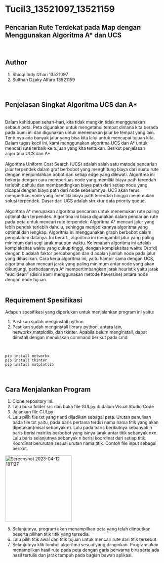 # Tucil3_13521097_13521159
## Pencarian Rute Terdekat pada Map dengan Menggunakan Algoritma A* dan UCS

<br>

## Author
1. Shidqi Indy Izhari 13521097
2. Sulthan Dzaky Alfaro 13521159

<br>

## Penjelasan Singkat Algoritma UCS dan A*
<br>
Dalam kehidupan sehari-hari, kita tidak mungkin tidak menggunakan sebauh peta. Peta digunakan untuk mengetahui tempat dimana kita berada pada bumi ini dan digunakan untuk menemukan jalur ke tempat yang lain. Tentunya ada banyak jalur yang bisa kita lalui untuk mencapai tujuan kita. Dalam tugas kecil ini, kami menggunakan algoritma UCS dan A* untuk mencari rute terbaik ke tujuan yang kita tentukan. Berikut penjelasan algoritma UCS dan A*
<br>
<br>
Algoritma Uniform Cost Search (UCS) adalah salah satu metode pencarian jalur terpendek dalam graf berbobot yang menghitung biaya dari suatu rute dengan menjumlahkan bobot dari setiap edge yang dilewati. Algoritma ini bekerja dengan cara memperluas node yang memiliki biaya path terendah terlebih dahulu dan membandingkan biaya path dari setiap node yang dicapai dengan biaya path dari node sebelumnya. UCS akan terus memperluas node yang memiliki biaya path terendah hingga menemukan solusi terpendek. Dasar dari UCS adalah struktur data priority queue.
<br>
<br>
Algoritma A* merupakan algoritma pencarian untuk menemukan rute paling optimal dan terpendek. Algoritma ini biasa digunakan dalam pencarian rute pada peta untuk mencari rute terpendek.  Algoritma A* mencari jalur yang lebih pendek terlebih dahulu, sehingga menjadikannya algoritma yang optimal dan lengkap. Algoritma ini menggunakan graph berbobot dalam pengolahan datanya. Ini berarti, algoritma ini mengambil jalur yang paling minimum dari segi jarak maupun waktu. Kelemahan algoritma ini adalah kompleksitas waktu yang cukup tinggi, dengan kompleksitas waktu O(b^d) dengan b adalah faktor percabangan dan d adalah jumlah node pada jalur yang dihasilkan. Cara kerja algoritma ini, yaitu hampir sama dengan UCS, algoritma akan mencari jarak yang paling minimum antar node yang akan dikunjungi, perbedaannya A* mempertimbangkan jarak heuristik yaitu jarak “euclidean” (disini kami menggunakan metode haversine) antara node dengan node tujuan.
<br>
<br>

## Requirement Spesifikasi
Adapun spesifikasi yang diperlukan untuk menjalankan program ini yaitu:
1. Pastikan sudah menginstall python
2. Pastikan sudah menginstall library python, antara lain, networkx,matplotlib, dan tkinter. Apabila belum menginstall, dapat diinstall dengan menuliskan command berikut pada cmd
<br>

```
pip install networkx
pip install tkinter
pip install matplotlib
```

<br> 

## Cara Menjalankan Program
1. Clone repository ini.
2. Lalu buka folder src dan buka file GUI.py di dalam Visual Studio Code
3. Jalankan file GUI.py
4. Lalu pilih file txt yang nanti dijadikan sebagai peta. Urutan penulisan pada file txt yaitu, pada baris pertama terdiri nama nama titik yang akan dipetakan(misal sebanyak n). Lalu pada baris berikutnya sebanyak n baris berisi matriks berbobot yang isinya jarak antar titik sebanyak nxn. Lalu baris selanjutnya sebanyak n berisi koordinat dari setiap titik. Koordinat berurutan sesuai urutan nama titik. Contoh file input sebagai berikut.
<img width="215" alt="Screenshot 2023-04-12 181127" src="https://user-images.githubusercontent.com/110533939/231440519-e45181f3-c7fa-4ceb-9e62-d392d6429cbd.png">

5. Selanjutnya, program akan menampilkan peta yang telah diinputkan beserta pilihan titik titik yang tersedia.
6. Lalu pilih titik awal dan titik tujuan untuk mencari rute dari titik tersebut.
7. Selanjutnya klik tombol algoritma sesuai yang diinginkan. Program akan menampilkan hasil rute pada peta dengan garis berwarna biru serta ada hasil tertulis dan jarak tempuh pada bagian bawah aplikasi. 
